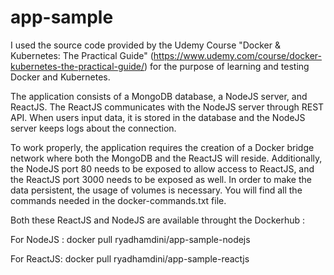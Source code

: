 # app-sample
I used the source code provided by the Udemy Course "Docker & Kubernetes: The Practical Guide" (https://www.udemy.com/course/docker-kubernetes-the-practical-guide/) for the purpose of learning and testing Docker and Kubernetes. 

The application consists of a MongoDB database, a NodeJS server, and ReactJS.
The ReactJS communicates with the NodeJS server through REST API. When users input data, it is stored in the database and the NodeJS server keeps logs about the connection.

To work properly, the application requires the creation of a Docker bridge network where both the MongoDB and the ReactJS will reside. Additionally, the NodeJS port 80 needs to be exposed to allow access to ReactJS, and the ReactJS port 3000 needs to be exposed as well.
In order to make the data persistent, the usage of volumes is necessary. You will find all the commands needed in the docker-commands.txt file. 

Both these ReactJS and NodeJS are available throught the Dockerhub : 

For NodeJS :  docker pull ryadhamdini/app-sample-nodejs 

For ReactJS:  docker pull ryadhamdini/app-sample-reactjs 


